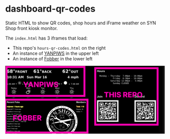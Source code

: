 # dashboard-qr-codes

Static HTML to show QR codes, shop hours and iFrame weather on SYN Shop
front kiosk monitor.

The `index.html` has 3 iframes that  load:
* This repo's `hours-qr-codes.html` on the right
* An instance of [YANPIWS](https://github.com/mrjones-plip/YANPIWS) in the upper left
* An instance of [Fobber](https://github.com/mrjones-plip/fobber) in the lower left

![](screenshot.png)